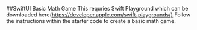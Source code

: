 ##SwiftUI Basic Math Game
This requries Swift Playground which can be downloaded here{https://developer.apple.com/swift-playgrounds/}
Follow the instructions within the starter code to create a basic math game. 
